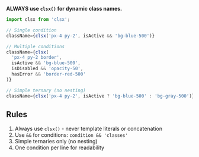 **ALWAYS use `clsx()` for dynamic class names.**

```typescript
import clsx from 'clsx';

// Single condition
className={clsx('px-4 py-2', isActive && 'bg-blue-500')}

// Multiple conditions
className={clsx(
  'px-4 py-2 border',
  isActive && 'bg-blue-500',
  isDisabled && 'opacity-50',
  hasError && 'border-red-500'
)}

// Simple ternary (no nesting)
className={clsx('px-4 py-2', isActive ? 'bg-blue-500' : 'bg-gray-500')}
```

## Rules

1. Always use `clsx()` - never template literals or concatenation
2. Use `&&` for conditions: `condition && 'classes'`
3. Simple ternaries only (no nesting)
4. One condition per line for readability
